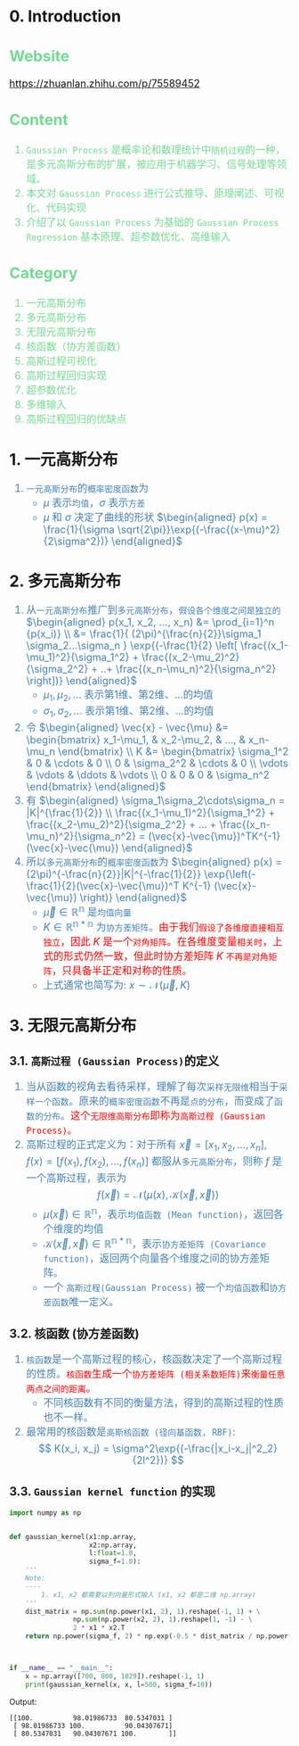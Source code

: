 # 0. Introduction
<font color="#73db90" size="4">

Website
-------
https://zhuanlan.zhihu.com/p/75589452

Content
-------
1. `Gaussian Process` 是概率论和数理统计中`随机过程`的一种，是多元高斯分布的扩展，被应用于机器学习、信号处理等领域。
2. 本文对 `Gaussian Process` 进行公式推导、原理阐述、可视化、代码实现
3. 介绍了以 `Gaussian Process` 为基础的 `Gaussian Process Regression` 基本原理、超参数优化、高维输入

Category
--------
1. 一元高斯分布
2. 多元高斯分布
3. 无限元高斯分布
4. 核函数（协方差函数）
5. 高斯过程可视化
6. 高斯过程回归实现
7. 超参数优化
8. 多维输入
9. 高斯过程回归的优缺点

</font>

# 1. 一元高斯分布
<font color="steelblue" size="4">

1. `一元高斯分布`的`概率密度函数`为
    - $\mu$ 表示`均值`，$\sigma$ 表示`方差`
    - $\mu$ 和 $\sigma$ 决定了曲线的形状
$\begin{aligned}
p(x) = \frac{1}{\sigma \sqrt{2\pi}}\exp{(-\frac{(x-\mu)^2}{2\sigma^2})}
\end{aligned}$

</font>

# 2. 多元高斯分布
<font color="steelblue" size="4">

1. 从`一元高斯分布`推广到`多元高斯分布`，`假设各个维度之间是独立的`
$\begin{aligned}
p(x_1, x_2, ..., x_n) &= \prod_{i=1}^n {p(x_i)} \\
&= \frac{1}{ (2\pi)^{\frac{n}{2}}\sigma_1 \sigma_2...\sigma_n } \exp{(-\frac{1}{2} \left[ \frac{(x_1-\mu_1)^2}{\sigma_1^2} + \frac{(x_2-\mu_2)^2}{\sigma_2^2} + ..+ \frac{(x_n-\mu_n)^2}{\sigma_n^2}  \right])}
\end{aligned}$
    - $\mu_1, \mu_2, ...$ 表示第1维、第2维、...的均值
    - $\sigma_1, \sigma_2, ...$ 表示第1维、第2维、...的均值
2. 令
$\begin{aligned}
\vec{x} - \vec{\mu} &=
\begin{bmatrix}
x_1-\mu_1, & x_2-\mu_2, & ..., & x_n-\mu_n
\end{bmatrix} \\
K &= 
\begin{bmatrix}
\sigma_1^2 & 0 & \cdots & 0    \\
0 & \sigma_2^2 & \cdots & 0    \\
\vdots & \vdots & \ddots & \vdots \\
0 & 0 & 0 & \sigma_n^2
\end{bmatrix}
\end{aligned}$
3. 有
$\begin{aligned}
\sigma_1\sigma_2\cdots\sigma_n = |K|^{\frac{1}{2}}  \\
\frac{(x_1-\mu_1)^2}{\sigma_1^2} + \frac{(x_2-\mu_2)^2}{\sigma_2^2} + ... + \frac{(x_n-\mu_n)^2}{\sigma_n^2} = (\vec{x}-\vec{\mu})^TK^{-1}(\vec{x}-\vec{\mu})
\end{aligned}$
4. 所以`多元高斯分布`的`概率密度函数`为
$\begin{aligned}
p(x) = (2\pi)^{-\frac{n}{2}}|K|^{-\frac{1}{2}} \exp{\left(-\frac{1}{2}(\vec{x}-\vec{\mu})^T K^{-1} (\vec{x}-\vec{\mu}) \right)}
\end{aligned}$
   - $\vec{\mu} \in \mathbb{R^n}$ 是`均值向量`
   - $K \in \mathbb{R^{n*n}}$ 为`协方差矩阵`。<font color="red">由于我们`假设了各维度直接相互独立`，因此 $K$ 是一个`对角矩阵`。在各维度变量`相关时`，上式的形式仍然一致，但此时协方差矩阵 $K$ `不再是对角矩阵`，只具备半正定和对称的性质。</font>
   - 上式通常也简写为: $x \sim \mathcal{N}(\vec{\mu}, K)$

</font>


# 3. 无限元高斯分布
## 3.1. `高斯过程 (Gaussian Process)`的定义
<font color="steelblue" size="4">

1. 当从函数的视角去看待采样，理解了每次`采样无限维`相当于`采样一个函数`。原来的`概率密度函数`不再是`点的分布`，而变成了`函数的分布`。<font color="red">这个`无限维高斯分布`即称为`高斯过程 (Gaussian Process)`。</font>
2. 高斯过程的正式定义为：对于所有 $\vec{x} = \left[ x_1, x_2, ..., x_n \right]$, $f(x) = \left[ f(x_1), f(x_2), ..., f(x_n) \right]$ 都服从`多元高斯分布`，则称 $f$ 是一个高斯过程，表示为
$$ f(\vec{x}) = \mathcal{N}(\mu{(x)}, \mathcal{K}(\vec{x}, \vec{x})) $$
    - $\mu(\vec{x}) \in \mathbb{R^n}$，表示`均值函数 (Mean function)`，返回各个维度的均值
    - $\mathcal{K}(\vec{x}, \vec{x}) \in \mathbb{R^{n*n}}$，表示`协方差矩阵 (Covariance function)`，返回两个向量各个维度之间的协方差矩阵。
    - 一个 `高斯过程(Gaussian Process)` 被一个`均值函数`和`协方差函数`唯一定义。

</font>

## 3.2. 核函数 (协方差函数)
<font color="steelblue" size="4">

1. `核函数`是一个高斯过程的核心，核函数决定了一个高斯过程的性质。<font color="red">`核函数`生成一个`协方差矩阵 (相关系数矩阵)`来`衡量任意两点之间的距离`。</font>
    - 不同核函数有不同的衡量方法，得到的高斯过程的性质也不一样。
2. 最常用的核函数是`高斯核函数 (径向基函数, RBF)`:
$$ K(x_i, x_j) = \sigma^2\exp{(-\frac{|x_i-x_j|^2_2}{2l^2})} $$

</font>

## 3.3. `Gaussian kernel function` 的实现
```python
import numpy as np


def gaussian_kernel(x1:np.array,
                    x2:np.array,
                    l:float=1.0,
                    sigma_f=1.0):
    '''
    Note:
    ----
        1. x1, x2 都需要以列向量形式输入 (x1, x2 都是二维 np.array)
    '''
    dist_matrix = np.sum(np.power(x1, 2), 1).reshape(-1, 1) + \
                np.sum(np.power(x2, 2), 1).reshape(1, -1) - \
                2 * x1 * x2.T
    return np.power(sigma_f, 2) * np.exp(-0.5 * dist_matrix / np.power(l, 2))



if __name__ == "__main__":
    x = np.array([700, 800, 1029]).reshape(-1, 1)
    print(gaussian_kernel(x, x, l=500, sigma_f=10))
```
Output:
```shell
[[100.          98.01986733  80.5347031 ]
 [ 98.01986733 100.          90.04307671]
 [ 80.5347031   90.04307671 100.        ]]
```